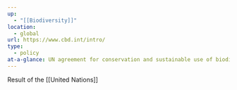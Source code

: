 ```yaml
---
up:
  - "[[Biodiversity]]"
location:
  - global
url: https://www.cbd.int/intro/
type:
  - policy
at-a-glance: UN agreement for conservation and sustainable use of biodiversity
---
```

Result of the [[United Nations]]

